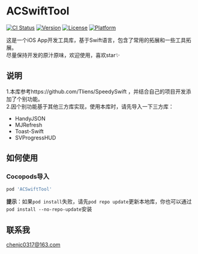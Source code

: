 # ACSwiftTool

[![CI Status](https://img.shields.io/travis/chenjc0317/ACSwiftTool.svg?style=flat)](https://travis-ci.org/chenjc0317/ACSwiftTool)
[![Version](https://img.shields.io/cocoapods/v/ACSwiftTool.svg?style=flat)](https://cocoapods.org/pods/ACSwiftTool)
[![License](https://img.shields.io/cocoapods/l/ACSwiftTool.svg?style=flat)](https://cocoapods.org/pods/ACSwiftTool)
[![Platform](https://img.shields.io/cocoapods/p/ACSwiftTool.svg?style=flat)](https://cocoapods.org/pods/ACSwiftTool)

这是一个iOS App开发工具库，基于Swift语言，包含了常用的拓展和一些工具拓展。                                                                                                     
尽量保持开发的原汁原味，欢迎使用，喜欢star✨

## 说明

1.本库参考https://github.com/Tliens/SpeedySwift ，并结合自己的项目开发添加了个别功能。                                                                                     
2.因个别功能基于其他三方库实现，使用本库时，请先导入一下三方库：                                                                                                               
- HandyJSON
- MJRefresh
- Toast-Swift
- SVProgressHUD

## 如何使用

### Cocopods导入

```ruby
pod 'ACSwiftTool'
```
**提示**：如果`pod install`失败，请先`pod repo update`更新本地库，你也可以通过`pod install --no-repo-update`安装

## 联系我

chenjc0317@163.com
